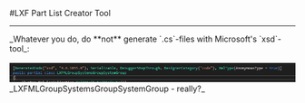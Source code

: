 #LXF Part List Creator Tool



<hr/>
_Whatever you do, do **not** generate `.cs`-files with Microsoft's `xsd`-tool_:
<br/>
<br/>
<img src="docs/auto-gen.png"/>
_LXFMLGroupSystemsGroupSystemGroup - really?_
